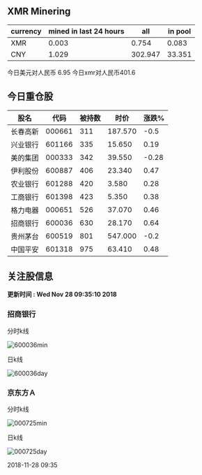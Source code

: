 ## XMR Minering

|currency|mined in last 24 hours|all|in pool|
|---|---|---|---|
|XMR|0.003|0.754|0.083|
|CNY|1.029|302.947|33.351|

今日美元对人民币 6.95	今日xmr对人民币401.6


## 今日重仓股 

|股名|代码|被持数|时价|涨跌%|
|---|---|---|---|---|
|长春高新|000661|311|187.570|-0.5|
|兴业银行|601166|335|15.650|0.19|
|美的集团|000333|342|39.550|-0.28|
|伊利股份|600887|406|23.340|0.47|
|农业银行|601288|420|3.580|0.28|
|工商银行|601398|423|5.350|0.38|
|格力电器|000651|526|37.070|0.46|
|招商银行|600036|630|28.170|0.64|
|贵州茅台|600519|801|547.000|-0.2|
|中国平安|601318|975|63.410|0.48|

## 关注股信息
**更新时间 : Wed Nov 28 09:35:10 2018**
### 招商银行 
分时k线

![600036min](http://image.sinajs.cn/newchart/min/n/sh600036.gif)

日k线

![600036day](http://image.sinajs.cn/newchart/daily/n/sh600036.gif)

### 京东方Ａ 
分时k线

![000725min](http://image.sinajs.cn/newchart/min/n/sz000725.gif)

日k线

![000725day](http://image.sinajs.cn/newchart/daily/n/sz000725.gif)

2018-11-28 09:35